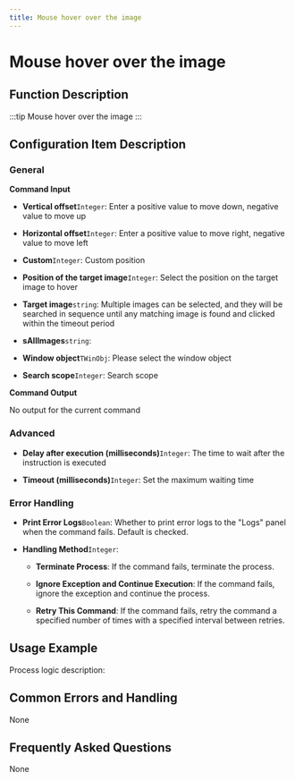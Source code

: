```yaml
---
title: Mouse hover over the image
---
```


# Mouse hover over the image

## Function Description

:::tip 
Mouse hover over the image
:::

## Configuration Item Description

### General

**Command Input**

- **Vertical offset**`Integer`: Enter a positive value to move down, negative value to move up

- **Horizontal offset**`Integer`: Enter a positive value to move right, negative value to move left

- **Custom**`Integer`: Custom position

- **Position of the target image**`Integer`: Select the position on the target image to hover

- **Target image**`string`: Multiple images can be selected, and they will be searched in sequence until any matching image is found and clicked within the timeout period

- **sAllImages**`string`: 

- **Window object**`TWinObj`: Please select the window object

- **Search scope**`Integer`: Search scope


**Command Output**

No output for the current command

### Advanced

- **Delay after execution (milliseconds)**`Integer`: The time to wait after the instruction is executed

- **Timeout (milliseconds)**`Integer`: Set the maximum waiting time


### Error Handling

- **Print Error Logs**`Boolean`: Whether to print error logs to the "Logs" panel when the command fails. Default is checked. 

- **Handling Method**`Integer`:

    - **Terminate Process**: If the command fails, terminate the process.

    - **Ignore Exception and Continue Execution**: If the command fails, ignore the exception and continue the process.

    - **Retry This Command**: If the command fails, retry the command a specified number of times with a specified interval between retries.

## Usage Example

Process logic description:

## Common Errors and Handling

None

## Frequently Asked Questions

None


